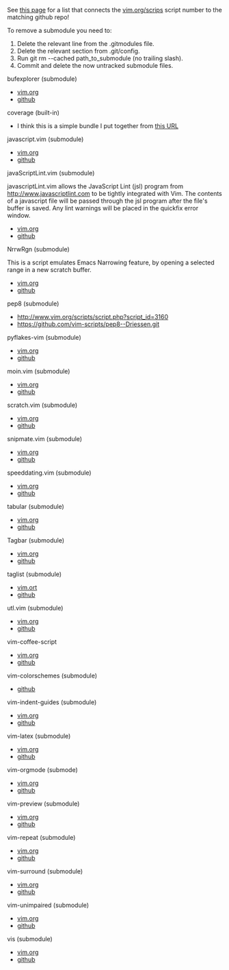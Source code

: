 See [this page](http://vim-scripts.org/vim/scripts.html) for a list that connects the 
[vim.org/scrips](http://www.vim.org/scripts) script number to the matching github repo!

To remove a submodule you need to:

1. Delete the relevant line from the .gitmodules file.
1. Delete the relevant section from .git/config.
1. Run git rm --cached path_to_submodule (no trailing slash).
1. Commit and delete the now untracked submodule files.

bufexplorer (submodule)

*   [vim.org](http://www.vim.org/scripts/script.php?script_id=42)
*   [github](https://github.com/markabe/bufexplorer.git)

coverage (built-in)

*   I think this is a simple bundle I put together from 
    [this URL](http://mg.pov.lt/vim/plugin/py-coverage-highlight.vim)

javascript.vim (submodule)

*   [vim.org](http://www.vim.org/scripts/script.php?script_id=1491)
*   [github](https://github.com/serverhorror/javascript.vim.git)

javaScriptLint.vim (submodule)

javascriptLint.vim allows the JavaScript Lint (jsl) program from
http://www.javascriptlint.com to be tightly integrated with Vim.  The contents
of a javascript file will be passed through the jsl program after the file's
buffer is saved.  Any lint warnings will be placed in the quickfix error
window.

*   [vim.org](http://www.vim.org/scripts/script.php?script_id=2578)
*   [github](https://github.com/joestelmach/javaScriptLint.vim.git)


NrrwRgn (submodule)

This is a script emulates Emacs Narrowing feature, by opening a 
selected range in a new scratch buffer.

*   [vim.org](http://www.vim.org/scripts/script.php?script_id=3075)
*   [github](https://github.com/vim-scripts/NrrwRgn.git)

pep8 (submodule)
*   http://www.vim.org/scripts/script.php?script_id=3160
*   https://github.com/vim-scripts/pep8--Driessen.git

pyflakes-vim (submodule)

*   [vim.org](http://www.vim.org/scripts/script.php?script_id=2441)
*   [github](https://github.com/kevinw/pyflakes-vim.git)

moin.vim (submodule)

*   [vim.org](http://www.vim.org/scripts/script.php?script_id=1459)
*   [github](https://github.com/vim-scripts/moin.vim.git)

scratch.vim (submodule)

*   [vim.org](http://www.vim.org/scripts/script.php?script_id=664)
*   [github](https://github.com/vim-scripts/scratch.vim.git)

snipmate.vim (submodule)

*   [vim.org](http://www.vim.org/scripts/script.php?script_id=2540)
*   [github](https://github.com/msanders/snipmate.vim.git)

speeddating.vim (submodule)

*   [vim.org](http://www.vim.org/scripts/script.php?script_id=2120)
*   [github](https://github.com/vim-scripts/speeddating.vim.git)

tabular (submodule)

*   [vim.org](http://www.vim.org/scripts/script.php?script_id=3464)
*   [github](https://github.com/godlygeek/tabular.git)

Tagbar (submodule)

*   [vim.org](http://www.vim.org/scripts/script.php?script_id=3465)
*   [github](https://github.com/vim-scripts/Tagbar.git)

taglist (submodule)

*   [vim.ort](http://www.vim.org/scripts/script.php?script_id=273)
*   [github](https://github.com/vim-scripts/taglist.vim.git)

utl.vim (submodule)

*   [vim.org](http://www.vim.org/scripts/script.php?script_id=293)
*   [github](https://github.com/vim-scripts/utl.vim.git)

vim-coffee-script
*   [vim.org](http://www.vim.org/scripts/script.php?script_id=3590)
*   [github](https://github.com/kchmck/vim-coffee-script.git)

vim-colorschemes (submodule)

*   [github](https://github.com/flazz/vim-colorschemes.git)

vim-indent-guides (submodule)

*   [vim.org](http://www.vim.org/scripts/script.php?script_id=3361)
*   [github](https://github.com/nathanaelkane/vim-indent-guides.git)

vim-latex (submodule)

*   [vim.org](http://www.vim.org/scripts/script.php?script_id=475)
*   [github](https://github.com/vim-scripts/LaTeX-Suite-aka-Vim-LaTeX.git)

vim-orgmode (submode)

*   [vim.org](http://www.vim.org/scripts/script.php?script_id=3642)
*   [github](https://github.com/vim-scripts/vim-orgmode.git)

vim-preview (submodule)

*   [vim.org](http://www.vim.org/scripts/script.php?script_id=3344)
*   [github](https://github.com/greyblake/vim-preview.git)

vim-repeat (submodule)

*   [vim.org](http://www.vim.org/scripts/script.php?script_id=2136)
*   [github](https://github.com/tpope/vim-repeat.git)

vim-surround (submodule)

*   [vim.org](http://www.vim.org/scripts/script.php?script_id=1697)
*   [github](https://github.com/tpope/vim-surround.git)

vim-unimpaired (submodule)

*   [vim.org](http://www.vim.org/scripts/script.php?script_id=1590)
*   [github](https://github.com/tpope/vim-unimpaired.git)

vis (submodule)

*   [vim.org](http://www.vim.org/scripts/script.php?script_id=1195)
*   [github](https://github.com/vim-scripts/vis.git)


